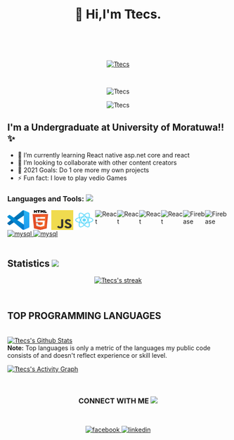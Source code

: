 <h1 align="center">👋 Hi,I'm Ttecs.</h1>
<h3></h3>
</br>
</br>
<br/>
<p align="center"> 
    <a href="">
        <img src="https://github.com/Ttecs/Ttecs/blob/main/Hnet-image%20(1).gif" width="530px" height="280px" alt="Ttecs">
    </a>
</p>
<br/>
<p align="center"> <img src="https://komarev.com/ghpvc/?username=Ttecs&label=Profile%20views&color=0e75b6&style=flat" alt="Ttecs" /></p>
<p align="center"> <img src="https://badges.pufler.dev/years/Ttecs" alt="Ttecs" />
</p>

<!--[![Twitter Follow](https://img.shields.io/twitter/follow/codeSTACKr?color=1DA1F2&logo=twitter&style=for-the-badge)](https://twitter.com/intent/follow?original_referer=https%3A%2F%2Fgithub.com%2FcodeSTACKr&screen_name=codeSTACKr)-->

## I'm a Undergraduate at University of Moratuwa!! ✨

<!-- 🔭 I just launched my first course: [Become A VS Code SuperHero!][course]!-->
- 🌱 I’m currently learning React native asp.net core and react 
- 👯 I’m looking to collaborate with other content creators
- 🥅 2021 Goals: Do 1 ore more my own projects
- ⚡ Fun fact: I love to play vedio Games






### Languages and Tools:  <img src = "https://media2.giphy.com/media/QssGEmpkyEOhBCb7e1/giphy.gif?cid=ecf05e47a0n3gi1bfqntqmob8g9aid1oyj2wr3ds3mg700bl&rid=giphy.gif" width = 32px> 

<img align="left" alt="Visual Studio Code" width="50" height="45" src="https://raw.githubusercontent.com/github/explore/80688e429a7d4ef2fca1e82350fe8e3517d3494d/topics/visual-studio-code/visual-studio-code.png" />
<img align="left" alt="HTML5" width="50" height="45" src="https://raw.githubusercontent.com/github/explore/80688e429a7d4ef2fca1e82350fe8e3517d3494d/topics/html/html.png" />


<img align="left" alt="JavaScript" width="50" height="45" src="https://raw.githubusercontent.com/github/explore/80688e429a7d4ef2fca1e82350fe8e3517d3494d/topics/javascript/javascript.png" />
<img align="left" alt="React" width="50" height="45" src="https://raw.githubusercontent.com/github/explore/80688e429a7d4ef2fca1e82350fe8e3517d3494d/topics/react/react.png" />
<img align="left" alt="React" width="50" height="45" src="https://img.icons8.com/color/144/000000/java-coffee-cup-logo.png" />
<img align="left" alt="React" width="50" height="45" src="https://img.icons8.com/color/144/000000/visual-studio-2019.png" />


<img align="left" alt="React" width="50" height="45" src="https://img.icons8.com/dusk/128/ffffff/javascript-logo.png" />
<img align="left" alt="React" width="50" height="45" src="https://img.icons8.com/fluent/144/000000/gimp.png" />
<img align="left" alt="Firebase" width="50" height="45" src="https://img.icons8.com/color/48/000000/firebase.png" />
<img  align="left" alt="Firebase" width="50" height="45" src="https://img.icons8.com/color/48/000000/flutter.png" />
<a href="" target="_blank"> <img src="https://www.vectorlogo.zone/logos/mongodb/mongodb-icon.svg" alt="mysql" width="50" height="45"/> </a>
<a href="" target="_blank"> <img src="https://www.vectorlogo.zone/logos/nodejs/nodejs-icon.svg" alt="mysql" width="50" height="45"/> </a>

<br/>
<br/>

## Statistics <img src = "https://media.giphy.com/media/uhWLu2lsU0rfLiwYlI/giphy.gif?cid=ecf05e47zpy2p0ufbyvd1652j0gydr1qt7he8o5suenzr0vp&rid=giphy.gif&ct=s" width = 32px>


  


<p align="center">
  <a href="https://github.com/Ttecs/github-readme-streak-stats">
    <img title="🔥 Get streak stats for your profile at git.io/streak-stats" alt="Ttecs's streak" src="https://github-readme-streak-stats.herokuapp.com?user=Ttecs&theme=monokai-metallian&hide_border=true"/>
  </a>
</p>
</br>


## TOP PROGRAMMING LANGUAGES
</br>
  <a href="https://github.com/Ttecs/github-readme-stats"><img alt="Ttecs's Github Stats" src="https://github-readme-stats.vercel.app/api?username=Ttecs&show_icons=true&theme=tokyonight" height="192px"/></a>
  <a width="600" height="600" src="https://ionicabizau.github.io/github-profile-languages/api.html?Ttecs" frameborder="0"></a>
  <br/>
  <b>Note:</b> Top languages is only a metric of the languages my public code consists of and doesn't reflect experience or skill level.
</details>

<!-- https://github.com/ashutosh00710/github-readme-activity-graph -->
<a href="https://github.com/Ttecs/github-readme-activity-graph"><img alt="Ttecs's Activity Graph" src="https://blooming-savannah-50472.herokuapp.com/graph?username=Ttecs&theme=react-dark&hide_border=true" /></a>

</br>


<h3 align="center"> CONNECT WITH ME <img src="https://media.giphy.com/media/VfDrAEbN7pXdZwDsSC/giphy.gif" height="150">  </h3>
</br>
<p align="center">
<a href="www.gmail.tharakahalkewelatecs@gmail.com" target="_blank"> <img src="https://img.icons8.com/fluent/48/000000/gmail-new.png" alt="facebook" width="40" height="40"/> </a>
<a href="https://www.linkedin.com/in/sandakelum-bandara"" target="_blank"> <img src="https://www.vectorlogo.zone/logos/linkedin/linkedin-icon.svg" alt="linkedin" width="40" height="40"/> </a>
</p>







[linkedin]: https://www.linkedin.com/in/sandakelum-bandara-a8a99817a/
[Gmail]:tharakahalkewelatecs@gmail.com
